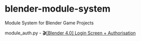 # blender-module-system
Module System for Blender Game Projects

module_auth.py - :clapper:[[Blender 4.0] Login Screen + Authorisation](https://www.youtube.com/watch?v=lT3lVh1dh2s)
